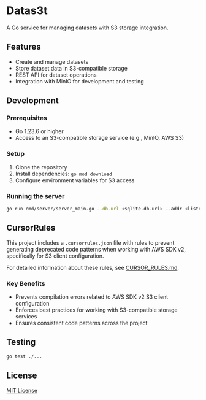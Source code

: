 # Datas3t

A Go service for managing datasets with S3 storage integration.

## Features

- Create and manage datasets
- Store dataset data in S3-compatible storage
- REST API for dataset operations
- Integration with MinIO for development and testing

## Development

### Prerequisites

- Go 1.23.6 or higher
- Access to an S3-compatible storage service (e.g., MinIO, AWS S3)

### Setup

1. Clone the repository
2. Install dependencies: `go mod download`
3. Configure environment variables for S3 access

### Running the server

```bash
go run cmd/server/server_main.go --db-url <sqlite-db-url> --addr <listen-address> --s3-endpoint <s3-endpoint> --s3-region <region> --s3-access-key-id <access-key> --s3-secret-key <secret-key> --s3-bucket-name <bucket> --s3-use-ssl <true/false> --uploads-path <path>
```

## CursorRules

This project includes a `.cursorrules.json` file with rules to prevent generating deprecated code patterns when working with AWS SDK v2, specifically for S3 client configuration.

For detailed information about these rules, see [CURSOR_RULES.md](CURSOR_RULES.md).

### Key Benefits

- Prevents compilation errors related to AWS SDK v2 S3 client configuration
- Enforces best practices for working with S3-compatible storage services
- Ensures consistent code patterns across the project

## Testing

```bash
go test ./...
```

## License

[MIT License](LICENSE) 
